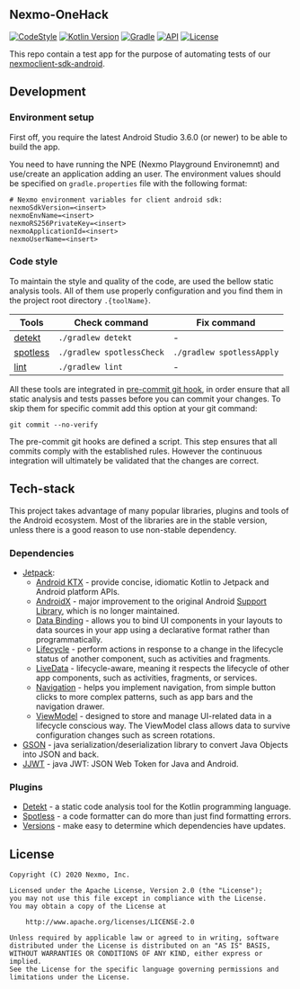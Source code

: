 ## Nexmo-OneHack
[![CodeStyle](https://img.shields.io/badge/code%20style-%E2%9D%A4-FF4081.svg)](https://github.com/arturbosch/detekt)
[![Kotlin Version](https://img.shields.io/badge/kotlin-1.3.71-blue.svg)](http://kotlinlang.org/)
[![Gradle](https://img.shields.io/badge/gradle-6.2-blue.svg)](https://lv.binarybabel.org/catalog/gradle/latest)
[![API](https://img.shields.io/badge/API-23%2B-blue.svg?style=flat)](https://android-arsenal.com/api?level=23)
[![License](https://img.shields.io/badge/License-Apache%202.0-lightgrey.svg)](http://www.apache.org/licenses/LICENSE-2.0)

This repo contain a test app for the purpose of automating tests of our [nexmoclient-sdk-android](https://github.com/Vonage/nexmoclient-sdk-android).

## Development

### Environment setup

First off, you require the latest Android Studio 3.6.0 (or newer) to be able to build the app.

You need to have running the NPE (Nexmo Playground Environemnt) and use/create an application adding an user. The environment values should be specified on `gradle.properties` file with the following format:

```properties
# Nexmo environment variables for client android sdk:
nexmoSdkVersion=<insert>
nexmoEnvName=<insert>
nexmoRS256PrivateKey=<insert>
nexmoApplicationId=<insert>
nexmoUserName=<insert>
```

### Code style

To maintain the style and quality of the code, are used the bellow static analysis tools. All of them use properly configuration and you find them in the project root directory `.{toolName}`.

| Tools                                                   | Check command             | Fix command               |
|---------------------------------------------------------|---------------------------|---------------------------|
| [detekt](https://github.com/arturbosch/detekt)          | `./gradlew detekt`        | -                         |
| [spotless](https://github.com/diffplug/spotless)        | `./gradlew spotlessCheck` | `./gradlew spotlessApply` |
| [lint](https://developer.android.com/studio/write/lint) | `./gradlew lint`          | -                         |

All these tools are integrated in [pre-commit git hook](https://git-scm.com/book/en/v2/Customizing-Git-Git-Hooks), in order
ensure that all static analysis and tests passes before you can commit your changes. To skip them for specific commit add this option at your git command:

```properties
git commit --no-verify
```

The pre-commit git hooks are defined a script. This step ensures that all commits comply with the established rules. However the continuous integration will ultimately be validated that the changes are correct.

## Tech-stack

This project takes advantage of many popular libraries, plugins and tools of the Android ecosystem. Most of the libraries are in the stable version, unless there is a good reason to use non-stable dependency.

### Dependencies

-   [Jetpack](https://developer.android.com/jetpack):
    -   [Android KTX](https://developer.android.com/kotlin/ktx.html) - provide concise, idiomatic Kotlin to Jetpack and Android platform APIs.
    -   [AndroidX](https://developer.android.com/jetpack/androidx) - major improvement to the original Android [Support Library](https://developer.android.com/topic/libraries/support-library/index), which is no longer maintained.
    -   [Data Binding](https://developer.android.com/topic/libraries/data-binding/) - allows you to bind UI components in your layouts to data sources in your app using a declarative format rather than programmatically.
    -   [Lifecycle](https://developer.android.com/topic/libraries/architecture/lifecycle) - perform actions in response to a change in the lifecycle status of another component, such as activities and fragments.
    -   [LiveData](https://developer.android.com/topic/libraries/architecture/livedata) - lifecycle-aware, meaning it respects the lifecycle of other app components, such as activities, fragments, or services.
    -   [Navigation](https://developer.android.com/guide/navigation/) - helps you implement navigation, from simple button clicks to more complex patterns, such as app bars and the navigation drawer.
    -   [ViewModel](https://developer.android.com/topic/libraries/architecture/viewmodel) - designed to store and manage UI-related data in a lifecycle conscious way. The ViewModel class allows data to survive configuration changes such as screen rotations.
-   [GSON](https://github.com/google/gson) - java serialization/deserialization library to convert Java Objects into JSON and back.
-   [JJWT](https://github.com/jwtk/jjwt) - java JWT: JSON Web Token for Java and Android.

### Plugins

-   [Detekt](https://github.com/arturbosch/detekt) - a static code analysis tool for the Kotlin programming language.
-   [Spotless](https://github.com/diffplug/spotless) - a code formatter can do more than just find formatting errors.
-   [Versions](https://github.com/ben-manes/gradle-versions-plugin) - make easy to determine which dependencies have updates.

## License

```license
Copyright (C) 2020 Nexmo, Inc.

Licensed under the Apache License, Version 2.0 (the "License");
you may not use this file except in compliance with the License.
You may obtain a copy of the License at

    http://www.apache.org/licenses/LICENSE-2.0

Unless required by applicable law or agreed to in writing, software
distributed under the License is distributed on an "AS IS" BASIS,
WITHOUT WARRANTIES OR CONDITIONS OF ANY KIND, either express or implied.
See the License for the specific language governing permissions and
limitations under the License.
```
